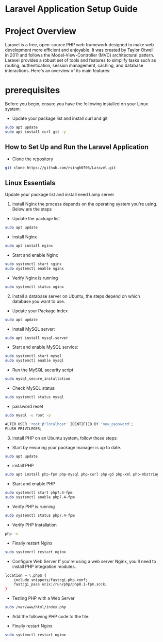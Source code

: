 # Laravel Application Setup Guide

# Project Overview

Laravel is a free, open-source PHP web framework designed to make web development more efficient and enjoyable. It was created by Taylor Otwell in 2011 and follows the Model-View-Controller (MVC) architectural pattern. Laravel provides a robust set of tools and features to simplify tasks such as routing, authentication, session management, caching, and database interactions. Here's an overview of its main features:

# prerequisites

Before you begin, ensure you have the following installed on your Linux system:

* Update your package list and install curl and git

```bash
sudo apt update
sudo apt install curl git -y
```

## How to Set Up and Run the Laravel Application

* Clone the repository

```bash
git clone https://github.com/rsingh0706/Laravel.git
```

## Linux Essentials

Update your package list and install need Lamp server

1. Install Nginx the process depends on the operating system you're using. Below are   the steps

* Update the package list

```bash
sudo apt update
```
* Install Nginx

```bash
sudo apt install nginx
```
* Start and enable Nginx

```bash
sudo systemctl start nginx
sudo systemctl enable nginx
```
* Verify Nginx is running

```bash
sudo systemctl status nginx
```

2. install a database server on Ubuntu, the steps depend on which database you want    to use. 

* Update your Package Index

```bash
sudo apt update
```
* Install MySQL server:

```bash
sudo apt install mysql-server
```
* Start and enable MySQL service:

```bash
sudo systemctl start mysql
sudo systemctl enable mysql
```

* Run the MySQL security script

```bash
sudo mysql_secure_installation
```
* Check MySQL status:

```bash
sudo systemctl status mysql
```
* password reset 

```bash 
sudo mysql -u root -p
```

```bash
ALTER USER 'root'@'localhost' IDENTIFIED BY 'new_password';
FLUSH PRIVILEGES;
```

3. Install PHP on an Ubuntu system, follow these steps:

* Start by ensuring your package manager is up to date.

```bash
sudo apt update
```

* install PHP

```bash
sudo apt install php-fpm php-mysql php-curl php-gd php-xml php-mbstring php-xmlrpc php-soap php-intl php-zip -y
```
* Start and enable PHP

```bash
sudo systemctl start php7.4-fpm
sudo systemctl enable php7.4-fpm
```
* Verify PHP is running

```bash
sudo systemctl status php7.4-fpm
```
* Verify PHP Installation

```bash
php -v
```
* Finally restart Nginx

```bash
sudo systemctl restart nginx
```
* Configure Web Server 
If you're using a web server Nginx, you'll need to install PHP integration modules.

```bash
location ~ \.php$ {
    include snippets/fastcgi-php.conf;
    fastcgi_pass unix:/run/php/php8.1-fpm.sock;
}
```
* Testing PHP with a Web Server

```bash
sudo /var/www/html/index.php
```
* Add the following PHP code to the file:

* Finally restart Nginx

```bash
sudo systemctl restart nginx
```

